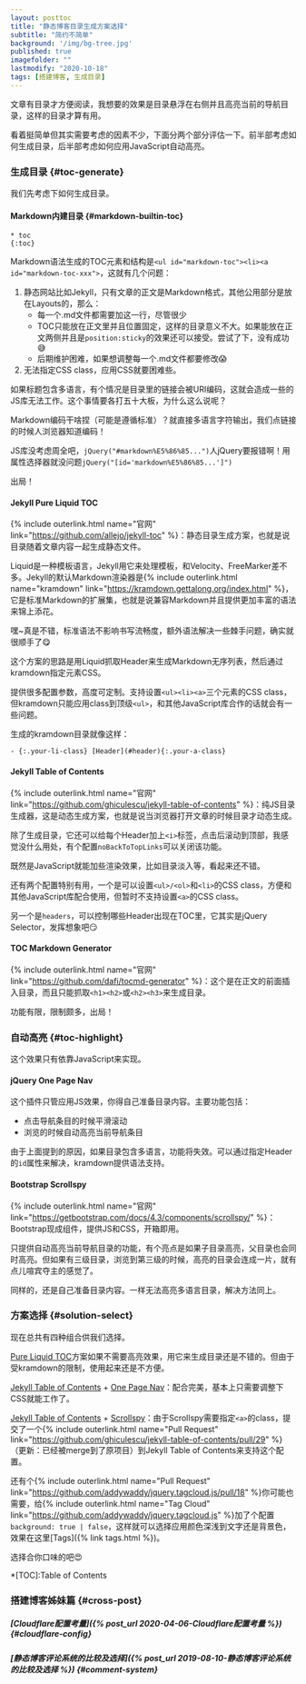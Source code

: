 ```yaml
---
layout: posttoc
title: "静态博客目录生成方案选择"
subtitle: "简约不简单"
background: '/img/bg-tree.jpg'
published: true
imagefolder: ""
lastmodify: "2020-10-18"
tags: [搭建博客, 生成目录]
---
```


文章有目录才方便阅读，我想要的效果是目录悬浮在右侧并且高亮当前的导航目录，这样的目录才算有用。

看着挺简单但其实需要考虑的因素不少，下面分两个部分评估一下。前半部考虑如何生成目录，后半部考虑如何应用JavaScript自动高亮。

### 生成目录 {#toc-generate}

我们先考虑下如何生成目录。

#### Markdown内建目录 {#markdown-builtin-toc}

```
* toc
{:toc}
```
Markdown语法生成的TOC元素和结构是`<ul id="markdown-toc"><li><a id="markdown-toc-xxx">`，这就有几个问题：

1. 静态网站比如Jekyll，只有文章的正文是Markdown格式，其他公用部分是放在Layouts的，那么：
   - 每一个.md文件都需要加这一行，尽管很少
   - TOC只能放在正文里并且位置固定，这样的目录意义不大。如果能放在正文两侧并且是`position:sticky`的效果还可以接受。尝试了下，没有成功:sweat_smile:
   - 后期维护困难，如果想调整每一个.md文件都要修改:scream:
2. 无法指定CSS class，应用CSS就要困难些。

如果标题包含多语言，有个情况是目录里的链接会被URI编码，这就会造成一些的JS库无法工作。这个事情要各打五十大板，为什么这么说呢？

Markdown编码干啥捏（可能是遵循标准）？就直接多语言字符输出，我们点链接的时候人浏览器知道编码！

JS库没考虑周全吧，`jQuery("#markdown%E5%86%85...")`人jQuery要报错啊！用属性选择器就没问题`jQuery("[id='markdown%E5%86%85...']")`

出局！

#### Jekyll Pure Liquid TOC

{% include outerlink.html name="官网" link="https://github.com/allejo/jekyll-toc" %}：静态目录生成方案，也就是说目录随着文章内容一起生成静态文件。

Liquid是一种模板语言，Jekyll用它来处理模板，和Velocity、FreeMarker差不多。Jekyll的默认Markdown渲染器是{% include outerlink.html name="kramdown" link="https://kramdown.gettalong.org/index.html" %}，它是标准Markdown的扩展集，也就是说兼容Markdown并且提供更加丰富的语法来锦上添花。

嘿~真是不错，标准语法不影响书写流畅度，额外语法解决一些棘手问题，确实就很顺手了:yum:

这个方案的思路是用Liquid抓取Header来生成Markdown无序列表，然后通过kramdown指定元素CSS。

提供很多配置参数，高度可定制。支持设置`<ul><li><a>`三个元素的CSS class，但kramdown只能应用class到顶级`<ul>`，和其他JavaScript库合作的话就会有一些问题。

生成的kramdown目录就像这样：

`- {:.your-li-class} [Header](#header){:.your-a-class}`

#### Jekyll Table of Contents

{% include outerlink.html name="官网" link="https://github.com/ghiculescu/jekyll-table-of-contents" %}：纯JS目录生成器，这是动态生成方案，也就是说当浏览器打开文章的时候目录才动态生成。

除了生成目录，它还可以给每个Header加上`<i>`标签，点击后滚动到顶部，我感觉没什么用处，有个配置`noBackToTopLinks`可以关闭该功能。

既然是JavaScript就能加些渲染效果，比如目录淡入等，看起来还不错。

还有两个配置特别有用，一个是可以设置`<ul>/<ol>`和`<li>`的CSS class，方便和其他JavaScript库配合使用，但暂时不支持设置`<a>`的CSS class。

另一个是`headers`，可以控制哪些Header出现在TOC里，它其实是jQuery Selector，发挥想象吧:smirk:

#### TOC Markdown Generator

{% include outerlink.html name="官网" link="https://github.com/dafi/tocmd-generator" %}：这个是在正文的前面插入目录，而且只能抓取`<h1><h2>`或`<h2><h3>`来生成目录。

功能有限，限制颇多，出局！

### 自动高亮 {#toc-highlight}

这个效果只有依靠JavaScript来实现。

#### jQuery One Page Nav

这个插件只管应用JS效果，你得自己准备目录内容。主要功能包括：

- 点击导航条目的时候平滑滚动
- 浏览的时候自动高亮当前导航条目

由于上面提到的原因，如果目录包含多语言，功能将失效。可以通过指定Header的`id`属性来解决，kramdown提供语法支持。

#### Bootstrap Scrollspy

{% include outerlink.html name="官网" link="https://getbootstrap.com/docs/4.3/components/scrollspy/" %}：Bootstrap现成组件，提供JS和CSS，开箱即用。

只提供自动高亮当前导航目录的功能，有个亮点是如果子目录高亮，父目录也会同时高亮。但如果有三级目录，浏览到第三级的时候，高亮的目录会连成一片，就有点儿喧宾夺主的感觉了。

同样的，还是自己准备目录内容。一样无法高亮多语言目录，解决方法同上。

### 方案选择 {#solution-select}

现在总共有四种组合供我们选择。

[Pure Liquid TOC](#jekyll-pure-liquid-toc)方案如果不需要高亮效果，用它来生成目录还是不错的。但由于受kramdown的限制，使用起来还是不方便。

[Jekyll Table of Contents](#jekyll-table-of-contents) + [One Page Nav](#jquery-one-page-nav)：配合完美，基本上只需要调整下CSS就能工作了。

[Jekyll Table of Contents](#jekyll-table-of-contents) + [Scrollspy](#bootstrap-scrollspy)：由于Scrollspy需要指定`<a>`的class，提交了一个{% include outerlink.html name="Pull Request" link="https://github.com/ghiculescu/jekyll-table-of-contents/pull/29" %}（更新：已经被merge到了原项目）到Jekyll Table of Contents来支持这个配置。

还有个{% include outerlink.html name="Pull Request" link="https://github.com/addywaddy/jquery.tagcloud.js/pull/18" %}你可能也需要，给{% include outerlink.html name="Tag Cloud" link="https://github.com/addywaddy/jquery.tagcloud.js" %}加了个配置`background: true | false`，这样就可以选择应用颜色深浅到文字还是背景色，效果在这里[Tags]({% link tags.html %})。

选择合你口味的吧:heart_eyes:

*[TOC]:Table of Contents

### 搭建博客姊妹篇 {#cross-post}
##### [Cloudflare配置考量]({% post_url 2020-04-06-Cloudflare配置考量 %}) {#cloudflare-config}
##### [静态博客评论系统的比较及选择]({% post_url 2019-08-10-静态博客评论系统的比较及选择 %}) {#comment-system}
